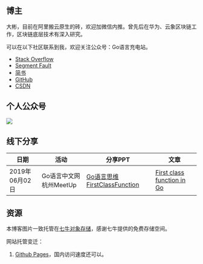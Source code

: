 
## 博主

大彬，目前在阿里搬云原生的砖，欢迎加微信内推。曾先后在华为、云象区块链工作，区块链底层技术有深入研究。

可以在以下社区联系到我，欢迎关注公众号：Go语言充电站。

- [Stack Overflow](https://stackoverflow.com/users/4296218/james-shi)
- [Segment Fault](https://segmentfault.com/u/lessisbetter)
- [简书](https://www.jianshu.com/u/947f3ccdd481)
- [GitHub](https://github.com/shitaibin)
- [CSDN](https://me.csdn.net/m0_43499523)

## 个人公众号


<img src="https://lessisbetter.site/images/gzh-tail-big.png" align=center />


## 线下分享

| 日期    | 活动       | 分享PPT                                                     | 文章 |
| ------ | ---------- | ---------------------------------------------------------- | --- |
| 2019年06月02日 | Go语言中文网杭州MeetUp | [Go语言思维FirstClassFunction](https://lessisbetter.site/images/Go语言思维First-class-function.pdf) | [First class function in Go](http://lessisbetter.site/2019/06/09/golang-first-class-function/) |

## 资源

本博客图片一致托管在[七牛对象存储](https://www.qiniu.com/products/kodo)，感谢七牛提供的免费存储空间。

网站托管变迁：
1. [Github Pages](https://pages.github.com/)，国内访问速度还可以。